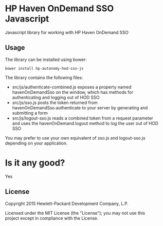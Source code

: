 # HP Haven OnDemand SSO Javascript
Javascript library for working with HP Haven OnDemand SSO

## Usage
The library can be installed using bower:

    bower install hp-autonomy-hod-sso-js

The library contains the following files:

* src/js/authenticate-combined.js exposes a property named havenOnDemandSso on the window, which has methods for authenticating
and logging out of HOD SSO
* src/js/sso.js posts the token returned from havenOnDemandSso.authenticate to your server by generating and submitting a
form
* src/js/logout-sso.js reads a combined token from a request parameter and uses the havenOnDemand.logout method to log
the user out of HOD SSO

You may prefer to use your own equivalent of sso.js and logout-sso.js depending on your application.

# Is it any good?
Yes

## License
Copyright 2015 Hewlett-Packard Development Company, L.P.

Licensed under the MIT License (the "License"); you may not use this project except in compliance with the License.

